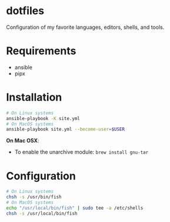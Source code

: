 # dotfiles

Configuration of my favorite languages, editors, shells, and tools.

# Requirements

- ansible
- pipx

# Installation

```bash
# On Linux systems
ansible-playbook -K site.yml
# On MacOS systems
ansible-playbook site.yml --become-user=$USER
```

**On Mac OSX**:
- To enable the unarchive module: `brew install gnu-tar`

# Configuration

```bash
# On Linux systems
chsh -s /usr/bin/fish
# On MacOS systems
echo "/usr/local/bin/fish" | sudo tee -a /etc/shells
chsh -s /usr/local/bin/fish
```

